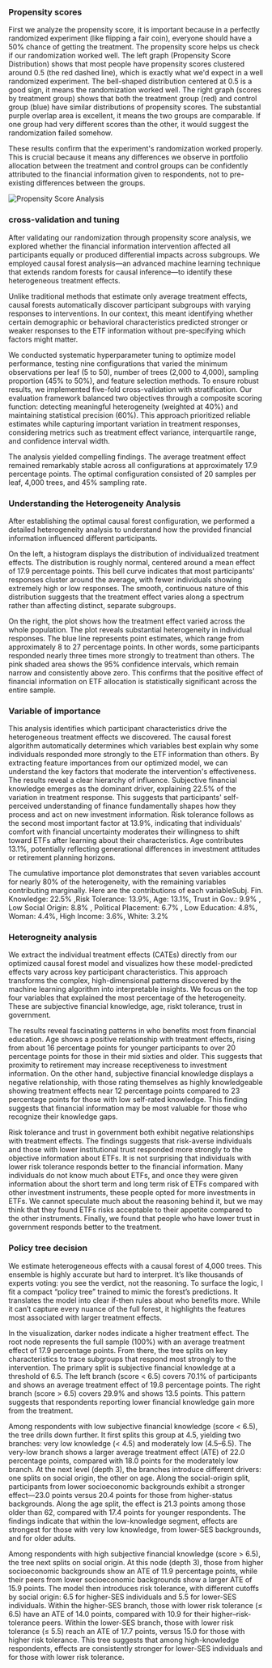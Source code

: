 


### Propensity scores

First we analyze the propensity score, it is important because in a perfectly randomized experiment (like flipping a fair coin), everyone should have a 50% chance of getting the treatment. The propensity score helps us check if our randomization worked well. The left graph (Propensity Score Distribution) shows that most people have propensity scores clustered around 0.5 (the red dashed line), which is exactly what we'd expect in a well randomized experiment. The bell-shaped distribution centered at 0.5 is a good sign, it means the randomization worked well. The right graph (scores by treatment group) shows that both the treatment group (red) and control group (blue) have similar distributions of propensity scores. The substantial purple overlap area is excellent, it means the two groups are comparable. If one group had very different scores than the other, it would suggest the randomization failed somehow.

These results confirm that the experiment's randomization worked properly. This is crucial because it means any differences we observe in portfolio allocation between the treatment and control groups can be confidently attributed to the financial information given to respondents, not to pre-existing differences between the groups.


![Propensity Score Analysis](https://raw.githubusercontent.com/jad-moawad/financial-literacy-experiment/main/Figures/fig-1.png)

### cross-validation and tuning

After validating our randomization through propensity score analysis, we explored whether the financial information intervention affected all participants equally or produced differential impacts across subgroups. We employed causal forest analysis—an advanced machine learning technique that extends random forests for causal inference—to identify these heterogeneous treatment effects.

Unlike traditional methods that estimate only average treatment effects, causal forests automatically discover participant subgroups with varying responses to interventions. In our context, this meant identifying whether certain demographic or behavioral characteristics predicted stronger or weaker responses to the ETF information without pre-specifying which factors might matter.

We conducted systematic hyperparameter tuning to optimize model performance, testing nine configurations that varied the minimum observations per leaf (5 to 50), number of trees (2,000 to 4,000), sampling proportion (45% to 50%), and feature selection methods. To ensure robust results, we implemented five-fold cross-validation with stratification. Our evaluation framework balanced two objectives through a composite scoring function: detecting meaningful heterogeneity (weighted at 40%) and maintaining statistical precision (60%). This approach prioritized reliable estimates while capturing important variation in treatment responses, considering metrics such as treatment effect variance, interquartile range, and confidence interval width.

The analysis yielded compelling findings. The average treatment effect remained remarkably stable across all configurations at approximately 17.9 percentage points. The optimal configuration consisted of 20 samples per leaf, 4,000 trees, and 45% sampling rate. 

### Understanding the Heterogeneity Analysis

After establishing the optimal causal forest configuration, we performed a detailed heterogeneity analysis to understand how the provided financial information influenced different participants.

On the left, a histogram displays the distribution of individualized treatment effects.  The distribution is roughly normal, centered around a mean effect of 17.9 percentage points. This bell curve indicates that most participants' responses cluster around the average, with fewer individuals showing extremely high or low responses. The smooth, continuous nature of this distribution suggests that the treatment effect varies along a spectrum rather than affecting distinct, separate subgroups.

On the right, the plot shows how the treatment effect varied across the whole population. The plot reveals substantial heterogeneity in individual responses. The blue line represents point estimates, which range from approximately 8 to 27 percentage points. In other words, some participants responded nearly three times more strongly to treatment than others. The pink shaded area shows the 95% confidence intervals, which remain narrow and consistently above zero. This confirms that the positive effect of financial information on ETF allocation is statistically significant across the entire sample. 


### Variable of importance

This analysis identifies which participant characteristics drive the heterogeneous treatment effects we discovered. The causal forest algorithm automatically determines which variables best explain why some individuals responded more strongly to the ETF information than others. By extracting feature importances from our optimized model, we can understand the key factors that moderate the intervention's effectiveness.
The results reveal a clear hierarchy of influence. Subjective financial knowledge emerges as the dominant driver, explaining 22.5% of the variation in treatment response. This suggests that participants' self-perceived understanding of finance fundamentally shapes how they process and act on new investment information. Risk tolerance follows as the second most important factor at 13.9%, indicating that individuals' comfort with financial uncertainty moderates their willingness to shift toward ETFs after learning about their characteristics. Age contributes 13.1%, potentially reflecting generational differences in investment attitudes or retirement planning horizons.

The cumulative importance plot demonstrates that seven variables account for nearly 80% of the heterogeneity, with the remaining variables contributing marginally. Here are the contributions of each variableSubj. Fin. Knowledge: 22.5%
,Risk Tolerance: 13.9%, Age: 13.1%, Trust in Gov.: 9.9% , Low Social Origin: 8.8% , Political Placement: 6.7% , Low Education: 4.8%, Woman: 4.4%, High Income: 3.6%, White: 3.2%


### Heterogneity analysis
 
We extract the individual treatment effects (CATEs) directly from our optimized causal forest model and visualizes how these model-predicted effects vary across key participant characteristics. This approach transforms the complex, high-dimensional patterns discovered by the machine learning algorithm into interpretable insights. We focus on the top four variables that explained the most percentage of the heterogeneity. These are  subjective financial knowledge, age, riskt tolerance, trust in government. 

The results reveal fascinating patterns in who benefits most from financial education. Age shows a positive relationship with treatment effects, rising from about 16 percentage points for younger participants to over 20 percentage points for those in their mid sixties and older. This suggests that proximity to retirement may increase receptiveness to investment information. On the other hand, subjective financial knowledge displays a negative relationship, with those rating themselves as highly knowledgeable showing treatment effects near 12 percentage points compared to 23 percentage points for those with low self-rated knowledge. This finding suggests that financial information may be most valuable for those who recognize their knowledge gaps. 

Risk tolerance and trust in government both exhibit negative relationships with treatment effects. The findings suggests that risk-averse individuals and those with lower institutional trust responded more strongly to the objective information about ETFs. It is not surprising that individuals with lower risk tolerance responds better to the financial information. Many individuals do not know much about ETFs, and once they were given information about the short term and long term risk of ETFs compared with other investment instruments, these people opted for more investments in ETFs. We cannot speculate much about the reasoning behind it, but we may think that they found ETFs risks acceptable to their appetite compared to the other instruments. Finally, we found that people who have lower trust in government responds better to the treatment. 


### Policy tree decision 

We estimate heterogeneous effects with a causal forest of 4,000 trees. This ensemble is highly accurate but hard to interpret. It’s like thousands of experts voting: you see the verdict, not the reasoning. To surface the logic, I fit a compact “policy tree” trained to mimic the forest’s predictions. It translates the model into clear if-then rules about who benefits more. While it can’t capture every nuance of the full forest, it highlights the features most associated with larger treatment effects.

In the visualization, darker nodes indicate a higher treatment effect. The root node represents the full sample (100%) with an average treatment effect of 17.9 percentage points. From there, the tree splits on key characteristics to trace subgroups that respond most strongly to the intervention. The primary split is subjective financial knowledge at a threshold of 6.5. The left branch (score < 6.5) covers 70.1% of participants and shows an average treatment effect of 19.8 percentage points. The right branch (score > 6.5) covers 29.9% and shows 13.5 points. This pattern suggests that respondents reporting lower financial knowledge gain more from the treatment.

Among respondents with low subjective financial knowledge (score < 6.5), the tree drills down further. It first splits this group at 4.5, yielding two branches: very low knowledge (< 4.5) and moderately low (4.5–6.5). The very-low branch shows a larger average treatment effect (ATE) of 22.0 percentage points, compared with 18.0 points for the moderately low branch. At the next level (depth 3), the branches introduce different drivers: one splits on social origin, the other on age. Along the social-origin split, participants from lower socioeconomic backgrounds exhibit a stronger effect—23.0 points versus 20.4 points for those from higher-status backgrounds. Along the age split, the effect is 21.3 points among those older than 62, compared with 17.4 points for younger respondents. The findings indicate that within the low-knowledge segment, effects are strongest for those with very low knowledge, from lower-SES backgrounds, and for older adults.

Among respondents with high subjective financial knowledge (score > 6.5), the tree next splits on social origin. At this node (depth 3), those from higher socioeconomic backgrounds show an ATE of 11.9 percentage points, while their peers from lower socioeconomic backgrounds show a larger ATE of 15.9 points. The model then introduces risk tolerance, with different cutoffs by social origin: 6.5 for higher-SES individuals and 5.5 for lower-SES individuals. Within the higher-SES branch, those with lower risk tolerance (≤ 6.5) have an ATE of 14.0 points, compared with 10.9 for their higher–risk-tolerance peers. Within the lower-SES branch, those with lower risk tolerance (≤ 5.5) reach an ATE of 17.7 points, versus 15.0 for those with higher risk tolerance. This tree suggests that among high-knowledge respondents, effects are consistently stronger for lower-SES individuals and for those with lower risk tolerance.

